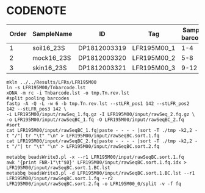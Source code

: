 # CODENOTE

| Order | SampleName | ID           | Tag         | Sample barcode | pooling | Library      | ChipID      |
| ----- | ---------- | ------------ | ----------- | -------------- | ------- | ------------ | ----------- |
| 1     | soil16_23S | DP1812003319 | LFR195M00_1 | 1-4            | 3       | PL1903260001 | CL100132098 |
| 2     | mock16_23S | DP1812003320 | LFR195M00_2 | 5-8            | 3       | PL1903260001 | CL100132098 |
| 3     | skin16_23S | DP1812003321 | LFR195M00_3 | 9-12           | 3       | PL1903260001 | CL100132098 |

```
mkln ../../Results/LFRs/LFR195M00
ln -s LFR195M00/Tnbarcode.lst
xDNA -m rc -i Tnbarcode.lst -o tmp.Tn.rev.lst
#split pooling barcodes
fastp -A -Q -L -w 6 -b tmp.Tn.rev.lst --stLFR_pos1 142 --stLFR_pos2 142 --stLFR_pos3 142 \
-i LFR195M00/input/rawSeq_1.fq.gz -I LFR195M00/input/rawSeq_2.fq.gz \
-o LFR195M00/input/rawSeqBC_1.fq -O LFR195M00/input/rawSeqBC_2.fq
#sort
cat LFR195M00/input/rawSeqBC_1.fq|paste - - - - |sort -T ./tmp -k2,2 -t "/"| tr "\t" "\n" > LFR195M00/input/rawSeqBC.sort.1.fq
cat LFR195M00/input/rawSeqBC_2.fq|paste - - - - |sort -T ./tmp -k2,2 -t "/"| tr "\t" "\n" > LFR195M00/input/rawSeqBC.sort.2.fq

metabbq beadsWrite3.pl -x --r1 LFR195M00/input/rawSeqBC.sort.1.fq
awk '{print FNR-1"\t"$0}' LFR195M00/input/rawSeqBC.sort.1.fq.idx > LFR195M00/input/rawSeqBC.sort.1.BC.lst
metabbq beadsWrite3.pl -d LFR195M00/input/rawSeqBC.sort.1.BC.lst --r1 LFR195M00/input/rawSeqBC.sort.1.fq --r2 LFR195M00/input/rawSeqBC.sort.2.fq -o LFR195M00_0/split -v -f fq
```
